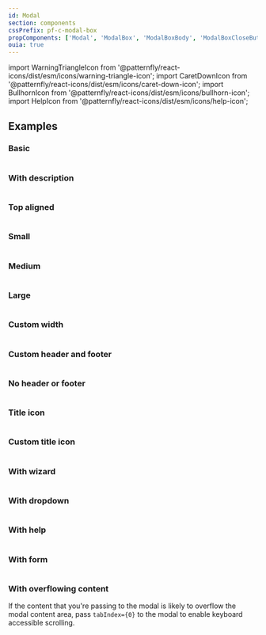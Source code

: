 ```yaml
---
id: Modal
section: components
cssPrefix: pf-c-modal-box
propComponents: ['Modal', 'ModalBox', 'ModalBoxBody', 'ModalBoxCloseButton', 'ModalBoxFooter', 'ModalContent']
ouia: true
---
```


import WarningTriangleIcon from '@patternfly/react-icons/dist/esm/icons/warning-triangle-icon';
import CaretDownIcon from '@patternfly/react-icons/dist/esm/icons/caret-down-icon';
import BullhornIcon from '@patternfly/react-icons/dist/esm/icons/bullhorn-icon';
import HelpIcon from '@patternfly/react-icons/dist/esm/icons/help-icon';

## Examples

### Basic

```ts file="./ModalBasic.tsx"
```

### With description

```ts file="./ModalWithDescription.tsx"
```

### Top aligned

```ts file="./ModalTopAligned.tsx"
```

### Small

```ts file="./ModalSmall.tsx"
```

### Medium

```ts file="./ModalMedium.tsx"
```

### Large

```ts file="./ModalLarge.tsx"
```

### Custom width

```ts file="./ModalCustomWidth.tsx"
```

### Custom header and footer

```ts file="./ModalCustomHeaderFooter.tsx"
```

### No header or footer

```ts file="./ModalNoHeaderFooter.tsx"
```

### Title icon

```ts file="./ModalTitleIcon.tsx"
```

### Custom title icon

```ts file="./ModalCustomTitleIcon.tsx"
```

### With wizard

```ts file="./ModalWithWizard.tsx"
```

### With dropdown

```ts file="./ModalWithDropdown.tsx"
```

### With help

```ts file="./ModalWithHelp.tsx"
```

### With form

```ts file="ModalWithForm.tsx"
```

### With overflowing content

If the content that you're passing to the modal is likely to overflow the modal content area, pass `tabIndex={0}` to the modal to enable keyboard accessible scrolling.

```ts file="ModalWithOverflowingContent.tsx"
```


